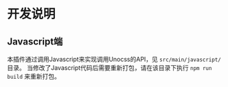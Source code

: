 # 开发说明

## Javascript端
本插件通过调用Javascript来实现调用Unocss的API，见 `src/main/javascript/` 目录。
当修改了Javascript代码后需要重新打包，请在该目录下执行 `npm run build` 来重新打包。